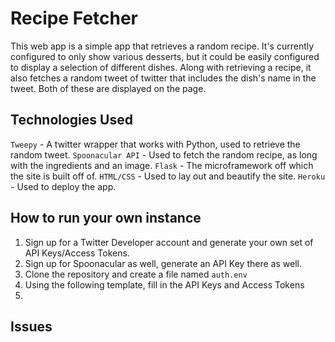 # Recipe Fetcher
This web app is a simple app that retrieves a random recipe. It's currently configured to only show various desserts, but it could be easily configured to display a selection of different dishes. Along with retrieving a recipe, it also fetches a random tweet of twitter that includes the dish's name in the tweet. Both of these are displayed on the page.
## Technologies Used
`Tweepy` - A twitter wrapper that works with Python, used to retrieve the random tweet.
`Spoonacular API` - Used to fetch the random recipe, as long with the ingredients and an image.
`Flask` - The microframework off which the site is built off of.
`HTML/CSS` - Used to lay out and beautify the site.
`Heroku` - Used to deploy the app.

## How to run your own instance
1. Sign up for a Twitter Developer account and generate your own set of API Keys/Access Tokens.
2. Sign up for Spoonacular as well, generate an API Key there as well.
3. Clone the repository and create a file named `auth.env`
4. Using the following template, fill in the API Keys and Access Tokens
5. 
## Issues